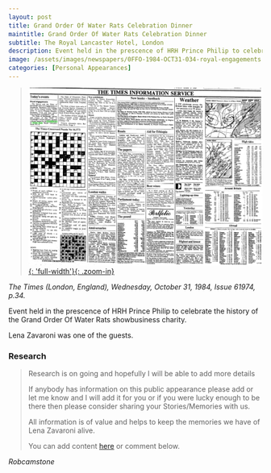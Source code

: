 ```yaml
---
layout: post
title: Grand Order Of Water Rats Celebration Dinner
maintitle: Grand Order Of Water Rats Celebration Dinner
subtitle: The Royal Lancaster Hotel, London
description: Event held in the prescence of HRH Prince Philip to celebrate the history of the Grand Order Of Water Rats showbusiness charity.
image: /assets/images/newspapers/0FFO-1984-OCT31-034-royal-engagements.png
categories: [Personal Appearances]
---
```


> [![](/assets/images/newspapers/0FFO-1984-OCT31-034.png){: 'full-width'}{: .zoom-in}](/assets/images/newspapers/0FFO-1984-OCT31-034.png)

<cite>The Times (London, England), Wednesday, October 31, 1984, Issue 61974, p.34.</cite>

Event held in the prescence of HRH Prince Philip to celebrate the history of the Grand Order Of Water Rats showbusiness charity.

Lena Zavaroni was one of the guests.

### Research
> Research is on going and hopefully I will be able to add more details
>
> If anybody has information on this public appearance please add or let me know and I will add it for you or if you were lucky enough to be there then please consider sharing your Stories/Memories with us.
>
> All information is of value and helps to keep the memories we have of Lena Zavaroni alive.
>
> You can add content [here](https://github.com/FanzOfLenaZavaroni/fanzoflenazavaroni.github.io) or comment below.

<cite>Robcamstone</cite>

